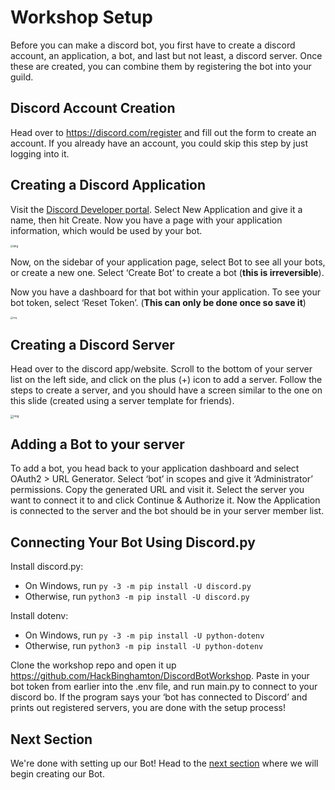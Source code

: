 # Workshop Setup

Before you can make a discord bot, you first have to create a discord account, an application, a bot, and last but not least, a discord server. Once these are created, you can combine them by registering the bot into your guild.

## Discord Account Creation

Head over to https://discord.com/register and fill out the form to create an account. If you already have an account, you could skip this step by just logging into it. 

## Creating a Discord Application

Visit the [Discord Developer portal](https://discord.com/developers/applications). Select New Application and give it a name, then hit Create. Now you have a page with your application information, which would be used by your bot.

<img src="https://lh5.googleusercontent.com/FsG0Mcb60e5iJ3AOe1jPnK74hbuDPlbTn0Wk9EnwfN5FuEmp22DuI4mbl9d16gU2vRPoZX_gncaWe18YbTI2m5_87zac4G0yyTMUMaVv4qwtlyHBBoPTiiUOJC8w1KFOPbUcCewZ00HNJcNsTKRggQ" alt="img" style="zoom:30%;" />

Now, on the sidebar of your application page, select Bot to see all your bots, or create a new one. Select ‘Create Bot’ to create a bot (**this is irreversible**). 

Now you have a dashboard for that bot within your application. To see your bot token, select ‘Reset Token’. (**This can only be done once so save it**)

<img src="https://lh6.googleusercontent.com/d31ibGOv4ceml8ft9bBxWs_pqCZR_q9mlHQJX---ihHtBeeHE2Qkiv7CTn2my7fr7g0j899VbawyUzEBoNfhtwRuAjY2maYqg7lKipqrHqa1ibTSqQz0RJQdBCjsshbCEMQTTt4MKcBG7bPNk52bjQ" alt="img" style="zoom: 25%;" />

## Creating a Discord Server

Head over to the discord app/website. Scroll to the bottom of your server list on the left side, and click on the plus (+) icon to add a server. Follow the steps to create a server, and you should have a screen similar to the one on this slide (created using a server template for friends). 

<img src="https://lh5.googleusercontent.com/YqkPOu019_0i_m4ujZgXYyKwkSq31Bca3oX-QQOvf6CZOVzG6OCPc7fgZhskBD3SsfzccYa5uFvyXxfjBc0KT0HyJSC29nqtO7N_st7uAv0jvLBOAo8mQfnRETIvJ2ICbCowbDeSVRoESCr-LuScyA" alt="img" style="zoom:33%;" />

## Adding a Bot to your server

To add a bot, you head back to your application dashboard and select OAuth2 > URL Generator. Select ‘bot’ in scopes and give it ‘Administrator’ permissions. Copy the generated URL and visit it. Select the server you want to connect it to and click Continue & Authorize it. Now the Application is connected to the server and the bot should be in your server member list. 

## Connecting Your Bot Using Discord.py

Install discord.py:

- On Windows, run `py -3 -m pip install -U discord.py`
- Otherwise, run `python3 -m pip install -U discord.py`

Install dotenv:

- On Windows, run `py -3 -m pip install -U python-dotenv`
- Otherwise, run `python3 -m pip install -U python-dotenv`

Clone the workshop repo and open it up https://github.com/HackBinghamton/DiscordBotWorkshop. Paste in your bot token from earlier into the .env file, and run main.py to connect to your discord bo. If the program says your ‘bot has connected to Discord’ and prints out registered servers, you are done with the setup process!

## Next Section

We're done with setting up our Bot! Head to the [next section](https://github.com/HackBinghamton/DiscordBotWorkshop/blob/main/CreatingBot.md) where we will begin creating our Bot.  
